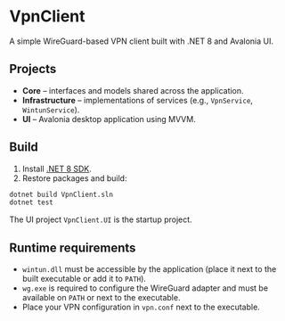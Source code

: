 # VpnClient

A simple WireGuard-based VPN client built with .NET 8 and Avalonia UI.

## Projects
- **Core** – interfaces and models shared across the application.
- **Infrastructure** – implementations of services (e.g., `VpnService`, `WintunService`).
- **UI** – Avalonia desktop application using MVVM.

## Build
1. Install [.NET 8 SDK](https://dotnet.microsoft.com/).
2. Restore packages and build:

```bash
dotnet build VpnClient.sln
dotnet test
```

The UI project `VpnClient.UI` is the startup project.
## Runtime requirements

- `wintun.dll` must be accessible by the application (place it next to the built executable or add it to `PATH`).
- `wg.exe` is required to configure the WireGuard adapter and must be available on `PATH` or next to the executable.
- Place your VPN configuration in `vpn.conf` next to the executable.
